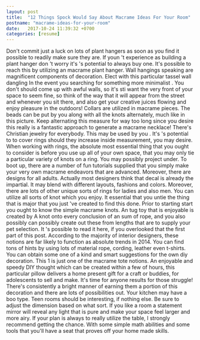 ```yaml
---
layout: post
title:  "12 Things Spock Would Say About Macrame Ideas For Your Room"
postname: "macrame-ideas-for-your-room"
date:   2017-10-24 11:39:32 +0700
categories: [resume]
---
```

Don't commit just a luck on lots of plant hangers as soon as you find it possible to readily make sure they are. If youn 't experience as building a plant hanger don 't worry it's 's potential to always buy one. It's possible to reach this by utilizing an macrame plant hanger. Wall hangings speaking are magnificent components of decoration. Elect with this particular tassel wall dangling In the event you searching for something more minimalist . You don't should come up with awful walls, so it's sti want the very front of your space to seem fine, so think of the way that it will appear from the street and whenever you sit there, and also get your creative juices flowing and enjoy pleasure in the outdoors! Collars are utilized in macrame pieces. The beads can be put by you along with all the knots alternately, much like in this picture. Keep alternating this measure for way too long since you desire this really is a fantastic approach to generate a macrame necklace! There's Christian jewelry for everybody. This may be used by you . It's 's potential to to cover rings should they increase inside measurement, you may desire. When working with rings, the absolute most essential thing that you ought to consider is before you use up all of your own space, that you may only tie a particular variety of knots on a ring. You may possibly project under. To boot up, there are a number of fun tutorials supplied that you simply make your very own macrame endeavors that are advanced. Moreover, there are designs for all adults. Actually most designers think that decal is already the impartial. It may blend with different layouts, fashions and colors. Moreover, there are lots of other unique sorts of rings for ladies and also men. You can utilize all sorts of knot which you enjoy. It essential that you untie the thing that is major that you just 've created to find this done. Prior to starting start you ought to know the simple macrame knots. An tug toy that is enjoyable is created by A knot onto every conclusion of an sum of rope, and you also possibly can possibly create out these from lengths that are to supply your pet selection. It 's possible to read it here, if you overlooked that the first part of this post. According to the majority of interior designers, these notions are far likely to function as absolute trends in 2014. You can find tons of hints by using lots of material rope, cording, leather even t-shirts. You can obtain some one of a kind and smart suggestions for the own diy decoration. This 1 is just one of the macrame tote notions. An enjoyable and speedy DIY thought which can be created within a few of hours, this particular pillow delivers a home present gift for a craft or buddies, for adolescents to sell and make. It's time for anyone results for those struggle! There's consistently a bright manner of earning them a portion of this decoration and there are lots of possibilities out. Your kitchen may have a boo type. Teen rooms should be interesting, if nothing else. Be sure to adjust the dimension based on what sort. If you like a room a statement mirror will reveal any light that is pure and make your space feel larger and more airy. If your plan is always to really utilize the table, I strongly recommend getting the chance. With some simple math abilities and some tools that you'll have a seat that proves off your home made skills.
